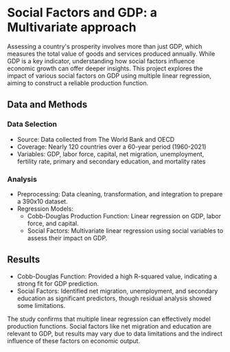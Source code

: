 # Social Factors and GDP: a Multivariate approach

Assessing a country's prosperity involves more than just GDP, which measures the total value of goods and services produced annually. While GDP is a key indicator, understanding how social factors influence economic growth can offer deeper insights. This project explores the impact of various social factors on GDP using multiple linear regression, aiming to construct a reliable production function.

## Data and Methods

### Data Selection
- Source: Data collected from The World Bank and OECD
- Coverage: Nearly 120 countries over a 60-year period (1960-2021)
- Variables: GDP, labor force, capital, net migration, unemployment, fertility rate, primary and secondary education, and mortality rates

### Analysis
- Preprocessing: Data cleaning, transformation, and integration to prepare a 390x10 dataset.
- Regression Models:
  - Cobb-Douglas Production Function: Linear regression on GDP, labor force, and capital.
  - Social Factors: Multivariate linear regression using social variables to assess their impact on GDP.

## Results

- Cobb-Douglas Function: Provided a high R-squared value, indicating a strong fit for GDP prediction.
- Social Factors: Identified net migration, unemployment, and secondary education as significant predictors, though residual analysis showed some limitations.

The study confirms that multiple linear regression can effectively model production functions. Social factors like net migration and education are relevant to GDP, but results may vary due to data limitations and the indirect influence of these factors on economic output.
